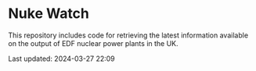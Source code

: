# Nuke Watch

This repository includes code for retrieving the latest information available on the output of EDF nuclear power plants in the UK.

Last updated: 2024-03-27 22:09